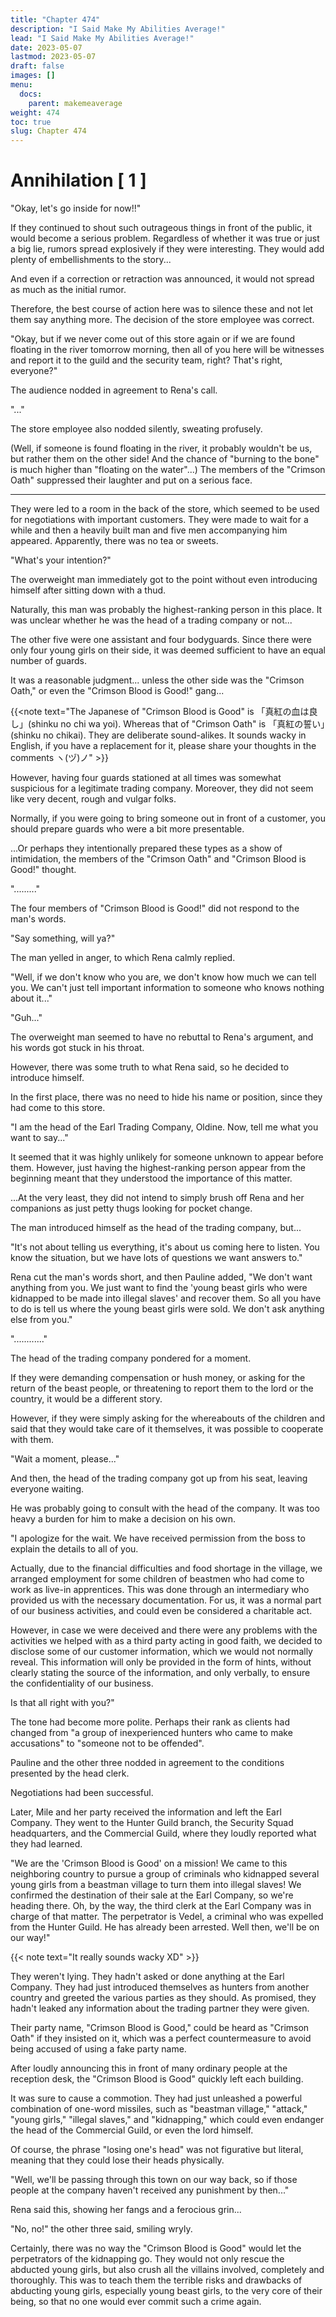```yaml
---
title: "Chapter 474"
description: "I Said Make My Abilities Average!"
lead: "I Said Make My Abilities Average!"
date: 2023-05-07 
lastmod: 2023-05-07
draft: false
images: []
menu:
  docs:
    parent: makemeaverage
weight: 474
toc: true
slug: Chapter 474
---
```


# Annihilation [ 1 ]

"Okay, let's go inside for now!!"

If they continued to shout such outrageous things in front of the public, it would become a serious problem. Regardless of whether it was true or just a big lie, rumors spread explosively if they were interesting. They would add plenty of embellishments to the story...

And even if a correction or retraction was announced, it would not spread as much as the initial rumor.

Therefore, the best course of action here was to silence these and not let them say anything more. The decision of the store employee was correct.

"Okay, but if we never come out of this store again or if we are found floating in the river tomorrow morning, then all of you here will be witnesses and report it to the guild and the security team, right? That's right, everyone?"

The audience nodded in agreement to Rena's call.

"..."

The store employee also nodded silently, sweating profusely.

(Well, if someone is found floating in the river, it probably wouldn't be us, but rather them on the other side! And the chance of "burning to the bone" is much higher than "floating on the water"...) The members of the "Crimson Oath" suppressed their laughter and put on a serious face.

---

They were led to a room in the back of the store, which seemed to be used for negotiations with important customers. They were made to wait for a while and then a heavily built man and five men accompanying him appeared. Apparently, there was no tea or sweets.

"What's your intention?"

The overweight man immediately got to the point without even introducing himself after sitting down with a thud.

Naturally, this man was probably the highest-ranking person in this place. It was unclear whether he was the head of a trading company or not...

The other five were one assistant and four bodyguards. Since there were only four young girls on their side, it was deemed sufficient to have an equal number of guards.

It was a reasonable judgment... unless the other side was the "Crimson Oath," or even the "Crimson Blood is Good!" gang...

{{<note text="The Japanese of \"Crimson Blood is Good\" is 「真紅の血は良し」(shinku no chi wa yoi). Whereas that of \"Crimson Oath\" is 「真紅の誓い」(shinku no chikai). They are deliberate sound-alikes. It sounds wacky in English, if you have a replacement for it, please share your thoughts in the comments ヽ(ヅ)ノ" >}}

However, having four guards stationed at all times was somewhat suspicious for a legitimate trading company. Moreover, they did not seem like very decent, rough and vulgar folks.

Normally, if you were going to bring someone out in front of a customer, you should prepare guards who were a bit more presentable.

...Or perhaps they intentionally prepared these types as a show of intimidation, the members of the "Crimson Oath" and "Crimson Blood is Good!" thought.

"........."

The four members of "Crimson Blood is Good!" did not respond to the man's words.

"Say something, will ya?"

The man yelled in anger, to which Rena calmly replied.

"Well, if we don't know who you are, we don't know how much we can tell you. We can't just tell important information to someone who knows nothing about it..."

"Guh..."

The overweight man seemed to have no rebuttal to Rena's argument, and his words got stuck in his throat.

However, there was some truth to what Rena said, so he decided to introduce himself.

In the first place, there was no need to hide his name or position, since they had come to this store.

"I am the head of the Earl Trading Company, Oldine. Now, tell me what you want to say..."

It seemed that it was highly unlikely for someone unknown to appear before them. However, just having the highest-ranking person appear from the beginning meant that they understood the importance of this matter.

...At the very least, they did not intend to simply brush off Rena and her companions as just petty thugs looking for pocket change.

The man introduced himself as the head of the trading company, but...

"It's not about telling us everything, it's about us coming here to listen. You know the situation, but we have lots of questions we want answers to."

Rena cut the man's words short, and then Pauline added, "We don't want anything from you. We just want to find the 'young beast girls who were kidnapped to be made into illegal slaves' and recover them. So all you have to do is tell us where the young beast girls were sold. We don't ask anything else from you."

"............"

The head of the trading company pondered for a moment.

If they were demanding compensation or hush money, or asking for the return of the beast people, or threatening to report them to the lord or the country, it would be a different story.

However, if they were simply asking for the whereabouts of the children and said that they would take care of it themselves, it was possible to cooperate with them.

"Wait a moment, please..."

And then, the head of the trading company got up from his seat, leaving everyone waiting.

He was probably going to consult with the head of the company. It was too heavy a burden for him to make a decision on his own.

"I apologize for the wait. We have received permission from the boss to explain the details to all of you.

Actually, due to the financial difficulties and food shortage in the village, we arranged employment for some children of beastmen who had come to work as live-in apprentices. This was done through an intermediary who provided us with the necessary documentation. For us, it was a normal part of our business activities, and could even be considered a charitable act.

However, in case we were deceived and there were any problems with the activities we helped with as a third party acting in good faith, we decided to disclose some of our customer information, which we would not normally reveal. This information will only be provided in the form of hints, without clearly stating the source of the information, and only verbally, to ensure the confidentiality of our business.

Is that all right with you?"

The tone had become more polite. Perhaps their rank as clients had changed from "a group of inexperienced hunters who came to make accusations" to "someone not to be offended".

Pauline and the other three nodded in agreement to the conditions presented by the head clerk.

Negotiations had been successful.

Later, Mile and her party received the information and left the Earl Company. They went to the Hunter Guild branch, the Security Squad headquarters, and the Commercial Guild, where they loudly reported what they had learned.

"We are the 'Crimson Blood is Good' on a mission! We came to this neighboring country to pursue a group of criminals who kidnapped several young girls from a beastman village to turn them into illegal slaves! We confirmed the destination of their sale at the Earl Company, so we're heading there. Oh, by the way, the third clerk at the Earl Company was in charge of that matter. The perpetrator is Vedel, a criminal who was expelled from the Hunter Guild. He has already been arrested. Well then, we'll be on our way!"

{{< note text="It really sounds wacky XD" >}}

They weren't lying. They hadn't asked or done anything at the Earl Company. They had just introduced themselves as hunters from another country and greeted the various parties as they should. As promised, they hadn't leaked any information about the trading partner they were given.

Their party name, "Crimson Blood is Good," could be heard as "Crimson Oath" if they insisted on it, which was a perfect countermeasure to avoid being accused of using a fake party name.



After loudly announcing this in front of many ordinary people at the reception desk, the "Crimson Blood is Good" quickly left each building.

It was sure to cause a commotion. They had just unleashed a powerful combination of one-word missiles, such as "beastman village," "attack," "young girls," "illegal slaves," and "kidnapping," which could even endanger the head of the Commercial Guild, or even the lord himself.

Of course, the phrase "losing one's head" was not figurative but literal, meaning that they could lose their heads physically.

"Well, we'll be passing through this town on our way back, so if those people at the company haven't received any punishment by then..."

Rena said this, showing her fangs and a ferocious grin...

"No, no!" the other three said, smiling wryly.

Certainly, there was no way the "Crimson Blood is Good" would let the perpetrators of the kidnapping go. They would not only rescue the abducted young girls, but also crush all the villains involved, completely and thoroughly. This was to teach them the terrible risks and drawbacks of abducting young girls, especially young beast girls, to the very core of their being, so that no one would ever commit such a crime again.